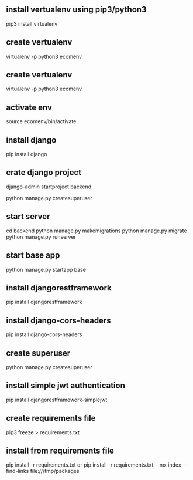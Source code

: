
## install vertualenv using pip3/python3
pip3 install virtualenv

## create vertualenv
virtualenv -p python3 ecomenv

## create vertualenv
virtualenv -p python3 ecomenv

## activate env
source ecomenv/bin/activate

## install django 
pip install django

## crate django project
django-admin startproject backend

python manage.py createsuperuser

## start server
cd backend
python manage.py makemigrations
python manage.py migrate
python manage.py runserver

## start base app
python manage.py startapp base

## install djangorestframework
pip install djangorestframework

## install django-cors-headers
pip install django-cors-headers

## create superuser
python manage.py createsuperuser

## install simple jwt authentication
pip install djangorestframework-simplejwt

## create requirements file
pip3 freeze > requirements.txt

## install from requirements file
pip install -r requirements.txt
or
pip install -r requirements.txt --no-index --find-links file:///tmp/packages